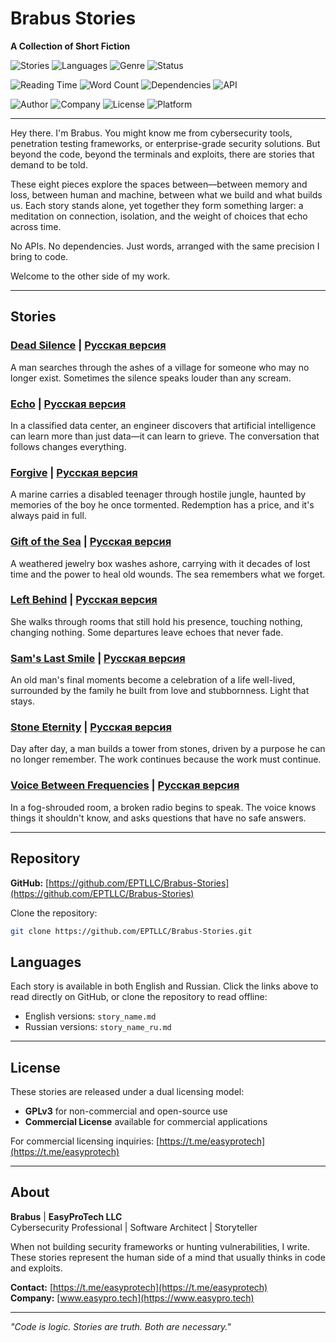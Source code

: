 <!--
Project: Brabus Stories
Company: EasyProTech LLC (www.easypro.tech)
Dev: Brabus
Date: 2025-09-04 16:33:21 UTC
Status: Created
Telegram: https://t.me/easyprotech
-->

# Brabus Stories

**A Collection of Short Fiction**

![Stories](https://img.shields.io/badge/Stories-8-blue) ![Languages](https://img.shields.io/badge/Languages-English%20%7C%20Russian-green) ![Genre](https://img.shields.io/badge/Genre-Psychological%20Fiction-purple) ![Status](https://img.shields.io/badge/Status-Complete-brightgreen)

![Reading Time](https://img.shields.io/badge/Reading%20Time-~45%20min-lightblue) ![Word Count](https://img.shields.io/badge/Words-~12k-yellow) ![Dependencies](https://img.shields.io/badge/Dependencies-None-green) ![API](https://img.shields.io/badge/API-Not%20Required-red)

![Author](https://img.shields.io/badge/Author-Brabus-black) ![Company](https://img.shields.io/badge/Company-EasyProTech%20LLC-blue) ![License](https://img.shields.io/badge/License-GPLv3%20%7C%20Commercial-orange) ![Platform](https://img.shields.io/badge/Platform-Any%20Reader-lightgrey)

---

Hey there. I'm Brabus. You might know me from cybersecurity tools, penetration testing frameworks, or enterprise-grade security solutions. But beyond the code, beyond the terminals and exploits, there are stories that demand to be told.

These eight pieces explore the spaces between—between memory and loss, between human and machine, between what we build and what builds us. Each story stands alone, yet together they form something larger: a meditation on connection, isolation, and the weight of choices that echo across time.

No APIs. No dependencies. Just words, arranged with the same precision I bring to code.

Welcome to the other side of my work.

---

## Stories

### [Dead Silence](https://github.com/EPTLLC/Brabus-Stories/blob/main/dead_silence.md) | [Русская версия](https://github.com/EPTLLC/Brabus-Stories/blob/main/mertvaya_tishina_ru.md)
A man searches through the ashes of a village for someone who may no longer exist. Sometimes the silence speaks louder than any scream.

### [Echo](https://github.com/EPTLLC/Brabus-Stories/blob/main/echo.md) | [Русская версия](https://github.com/EPTLLC/Brabus-Stories/blob/main/ekho_ru.md)
In a classified data center, an engineer discovers that artificial intelligence can learn more than just data—it can learn to grieve. The conversation that follows changes everything.

### [Forgive](https://github.com/EPTLLC/Brabus-Stories/blob/main/forgive.md) | [Русская версия](https://github.com/EPTLLC/Brabus-Stories/blob/main/prosti_ru.md)
A marine carries a disabled teenager through hostile jungle, haunted by memories of the boy he once tormented. Redemption has a price, and it's always paid in full.

### [Gift of the Sea](https://github.com/EPTLLC/Brabus-Stories/blob/main/gift_of_the_sea.md) | [Русская версия](https://github.com/EPTLLC/Brabus-Stories/blob/main/dar_morya_ru.md)
A weathered jewelry box washes ashore, carrying with it decades of lost time and the power to heal old wounds. The sea remembers what we forget.

### [Left Behind](https://github.com/EPTLLC/Brabus-Stories/blob/main/left_behind.md) | [Русская версия](https://github.com/EPTLLC/Brabus-Stories/blob/main/ostavlennoe_ru.md)
She walks through rooms that still hold his presence, touching nothing, changing nothing. Some departures leave echoes that never fade.

### [Sam's Last Smile](https://github.com/EPTLLC/Brabus-Stories/blob/main/sams_last_smile.md) | [Русская версия](https://github.com/EPTLLC/Brabus-Stories/blob/main/poslednyaya_ulybka_sema_ru.md)
An old man's final moments become a celebration of a life well-lived, surrounded by the family he built from love and stubbornness. Light that stays.

### [Stone Eternity](https://github.com/EPTLLC/Brabus-Stories/blob/main/stone_eternity.md) | [Русская версия](https://github.com/EPTLLC/Brabus-Stories/blob/main/kamennaya_vechnost_ru.md)
Day after day, a man builds a tower from stones, driven by a purpose he can no longer remember. The work continues because the work must continue.

### [Voice Between Frequencies](https://github.com/EPTLLC/Brabus-Stories/blob/main/voice_between_frequencies.md) | [Русская версия](https://github.com/EPTLLC/Brabus-Stories/blob/main/golos_mezhdu_chastotami_ru.md)
In a fog-shrouded room, a broken radio begins to speak. The voice knows things it shouldn't know, and asks questions that have no safe answers.

---

## Repository

**GitHub:** [https://github.com/EPTLLC/Brabus-Stories](https://github.com/EPTLLC/Brabus-Stories)

Clone the repository:
```bash
git clone https://github.com/EPTLLC/Brabus-Stories.git
```

## Languages

Each story is available in both English and Russian. Click the links above to read directly on GitHub, or clone the repository to read offline:
- English versions: `story_name.md`
- Russian versions: `story_name_ru.md`

---

## License

These stories are released under a dual licensing model:
- **GPLv3** for non-commercial and open-source use
- **Commercial License** available for commercial applications

For commercial licensing inquiries: [https://t.me/easyprotech](https://t.me/easyprotech)

---

## About

**Brabus** | **EasyProTech LLC**  
Cybersecurity Professional | Software Architect | Storyteller

When not building security frameworks or hunting vulnerabilities, I write. These stories represent the human side of a mind that usually thinks in code and exploits.

**Contact:** [https://t.me/easyprotech](https://t.me/easyprotech)  
**Company:** [www.easypro.tech](https://www.easypro.tech)

---

*"Code is logic. Stories are truth. Both are necessary."*
